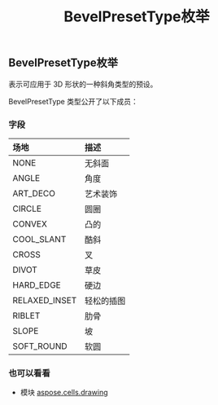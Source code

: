 ﻿---
title: BevelPresetType枚举
second_title: Aspose.Cells for Python via .NET API 参考文献
description:
type: docs
weight: 770
url: /zh/python-net/aspose.cells.drawing/bevelpresettype/
is_root: false
---
## BevelPresetType枚举
表示可应用于 3D 形状的一种斜角类型的预设。



BevelPresetType 类型公开了以下成员：

### 字段
|场地|描述|
| :- | :- |
| NONE |无斜面|
| ANGLE |角度|
| ART_DECO |艺术装饰|
| CIRCLE |圆圈|
| CONVEX |凸的|
| COOL_SLANT |酷斜|
| CROSS |叉|
| DIVOT |草皮|
| HARD_EDGE |硬边|
| RELAXED_INSET |轻松的插图|
| RIBLET |肋骨|
| SLOPE |坡|
| SOFT_ROUND |软圆|



### 也可以看看
* 模块 [aspose.cells.drawing](..)
